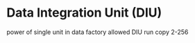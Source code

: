 # Data Integration Unit (DIU)
power of single unit in data factory
allowed DIU run copy 2-256























